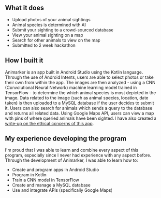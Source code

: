 ## What it does
- Upload photos of your animal sightings
- Animal species is determined with AI
- Submit your sighting to a crowd-sourced database
- View your animal sighting on a map
- Search for other animals to view on the map
- Submitted to 2 week hackathon

## How I built it
Animarker is an app built in Android Studio using the Kotlin language. Through the use of Android Intents, users are able to select photos or take their own from within the app. The images are then analyzed - using a CNN (Convolutional Neural Network) machine learning model trained in TensorFlow - to determine the which animal species is most depicted in the image. Data related to the image (such as animal species, location, date taken) is then uploaded to a MySQL database if the user decides to submit it. Users can also search for animals which sends a query to the database and returns all related data. Using Google Maps API, users can view a map with pins of where queried animals have been sighted. I have also created a [write-up on the ethical concerns of this app](https://docs.google.com/document/d/1xBQoykz5_e-YrfBMFNUD3q3m4bo_CEm7JY99tnHhPGk/edit?usp=sharing).

## My experience developing the program
I'm proud that I was able to learn and combine every aspect of this program, especially since I never had experience with any aspect before. Through the development of Animarker, I was able to learn how to:
- Create and program apps in Android Studio
- Program in Kotlin
- Train a CNN model in TensorFlow
- Create and manage a MySQL database
- Use and integrate APIs (specifically Google Maps)

